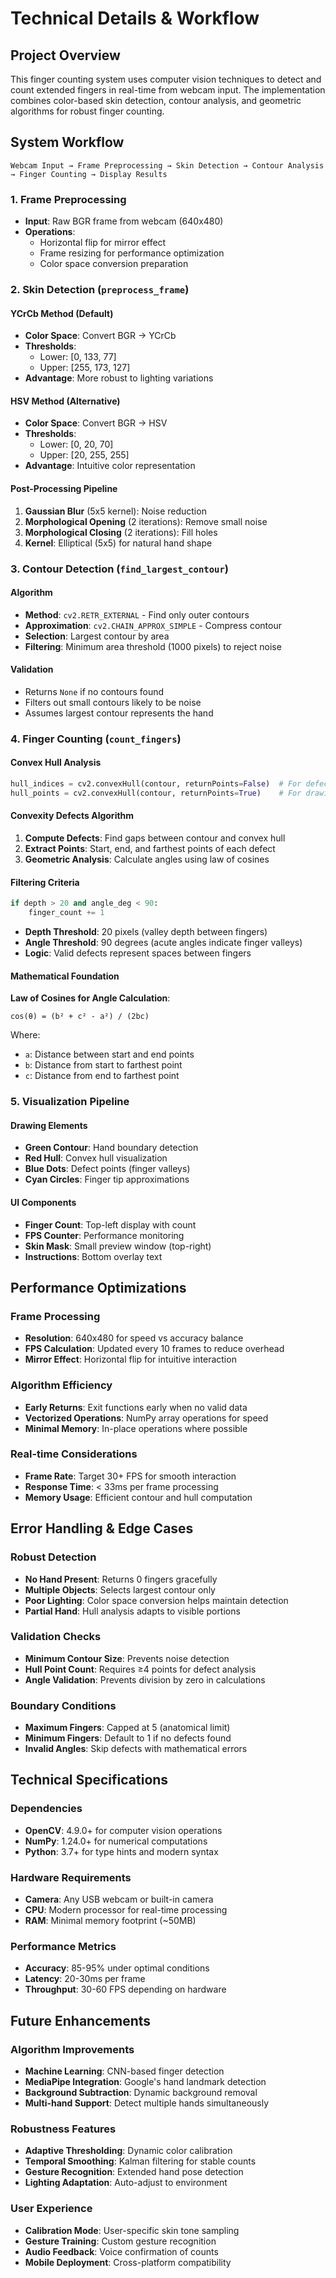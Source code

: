 # Technical Details & Workflow

## Project Overview

This finger counting system uses computer vision techniques to detect and count extended fingers in real-time from webcam input. The implementation combines color-based skin detection, contour analysis, and geometric algorithms for robust finger counting.

## System Workflow

```
Webcam Input → Frame Preprocessing → Skin Detection → Contour Analysis → Finger Counting → Display Results
```

### 1. Frame Preprocessing
- **Input**: Raw BGR frame from webcam (640x480)
- **Operations**: 
  - Horizontal flip for mirror effect
  - Frame resizing for performance optimization
  - Color space conversion preparation

### 2. Skin Detection (`preprocess_frame`)

#### YCrCb Method (Default)
- **Color Space**: Convert BGR → YCrCb
- **Thresholds**: 
  - Lower: [0, 133, 77]
  - Upper: [255, 173, 127]
- **Advantage**: More robust to lighting variations

#### HSV Method (Alternative)
- **Color Space**: Convert BGR → HSV
- **Thresholds**:
  - Lower: [0, 20, 70]
  - Upper: [20, 255, 255]
- **Advantage**: Intuitive color representation

#### Post-Processing Pipeline
1. **Gaussian Blur** (5x5 kernel): Noise reduction
2. **Morphological Opening** (2 iterations): Remove small noise
3. **Morphological Closing** (2 iterations): Fill holes
4. **Kernel**: Elliptical (5x5) for natural hand shape

### 3. Contour Detection (`find_largest_contour`)

#### Algorithm
- **Method**: `cv2.RETR_EXTERNAL` - Find only outer contours
- **Approximation**: `cv2.CHAIN_APPROX_SIMPLE` - Compress contour
- **Selection**: Largest contour by area
- **Filtering**: Minimum area threshold (1000 pixels) to reject noise

#### Validation
- Returns `None` if no contours found
- Filters out small contours likely to be noise
- Assumes largest contour represents the hand

### 4. Finger Counting (`count_fingers`)

#### Convex Hull Analysis
```python
hull_indices = cv2.convexHull(contour, returnPoints=False)  # For defects
hull_points = cv2.convexHull(contour, returnPoints=True)    # For drawing
```

#### Convexity Defects Algorithm
1. **Compute Defects**: Find gaps between contour and convex hull
2. **Extract Points**: Start, end, and farthest points of each defect
3. **Geometric Analysis**: Calculate angles using law of cosines

#### Filtering Criteria
```python
if depth > 20 and angle_deg < 90:
    finger_count += 1
```

- **Depth Threshold**: 20 pixels (valley depth between fingers)
- **Angle Threshold**: 90 degrees (acute angles indicate finger valleys)
- **Logic**: Valid defects represent spaces between fingers

#### Mathematical Foundation

**Law of Cosines for Angle Calculation**:
```
cos(θ) = (b² + c² - a²) / (2bc)
```
Where:
- `a`: Distance between start and end points
- `b`: Distance from start to farthest point
- `c`: Distance from end to farthest point

### 5. Visualization Pipeline

#### Drawing Elements
- **Green Contour**: Hand boundary detection
- **Red Hull**: Convex hull visualization
- **Blue Dots**: Defect points (finger valleys)
- **Cyan Circles**: Finger tip approximations

#### UI Components
- **Finger Count**: Top-left display with count
- **FPS Counter**: Performance monitoring
- **Skin Mask**: Small preview window (top-right)
- **Instructions**: Bottom overlay text

## Performance Optimizations

### Frame Processing
- **Resolution**: 640x480 for speed vs accuracy balance
- **FPS Calculation**: Updated every 10 frames to reduce overhead
- **Mirror Effect**: Horizontal flip for intuitive interaction

### Algorithm Efficiency
- **Early Returns**: Exit functions early when no valid data
- **Vectorized Operations**: NumPy array operations for speed
- **Minimal Memory**: In-place operations where possible

### Real-time Considerations
- **Frame Rate**: Target 30+ FPS for smooth interaction
- **Response Time**: < 33ms per frame processing
- **Memory Usage**: Efficient contour and hull computation

## Error Handling & Edge Cases

### Robust Detection
- **No Hand Present**: Returns 0 fingers gracefully
- **Multiple Objects**: Selects largest contour only
- **Poor Lighting**: Color space conversion helps maintain detection
- **Partial Hand**: Hull analysis adapts to visible portions

### Validation Checks
- **Minimum Contour Size**: Prevents noise detection
- **Hull Point Count**: Requires ≥4 points for defect analysis
- **Angle Validation**: Prevents division by zero in calculations

### Boundary Conditions
- **Maximum Fingers**: Capped at 5 (anatomical limit)
- **Minimum Fingers**: Default to 1 if no defects found
- **Invalid Angles**: Skip defects with mathematical errors

## Technical Specifications

### Dependencies
- **OpenCV**: 4.9.0+ for computer vision operations
- **NumPy**: 1.24.0+ for numerical computations
- **Python**: 3.7+ for type hints and modern syntax

### Hardware Requirements
- **Camera**: Any USB webcam or built-in camera
- **CPU**: Modern processor for real-time processing
- **RAM**: Minimal memory footprint (~50MB)

### Performance Metrics
- **Accuracy**: 85-95% under optimal conditions
- **Latency**: 20-30ms per frame
- **Throughput**: 30-60 FPS depending on hardware

## Future Enhancements

### Algorithm Improvements
- **Machine Learning**: CNN-based finger detection
- **MediaPipe Integration**: Google's hand landmark detection
- **Background Subtraction**: Dynamic background removal
- **Multi-hand Support**: Detect multiple hands simultaneously

### Robustness Features
- **Adaptive Thresholding**: Dynamic color calibration
- **Temporal Smoothing**: Kalman filtering for stable counts
- **Gesture Recognition**: Extended hand pose detection
- **Lighting Adaptation**: Auto-adjust to environment

### User Experience
- **Calibration Mode**: User-specific skin tone sampling
- **Gesture Training**: Custom gesture recognition
- **Audio Feedback**: Voice confirmation of counts
- **Mobile Deployment**: Cross-platform compatibility
